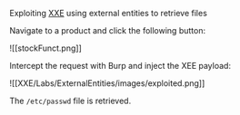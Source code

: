 Exploiting [XXE](https://portswigger.net/web-security/xxe) using external entities to retrieve files

Navigate to a product and click the following button:

![[stockFunct.png]]


Intercept the request with Burp and inject the XEE payload:

![[XXE/Labs/ExternalEntities/images/exploited.png]]

The `/etc/passwd` file is retrieved.

